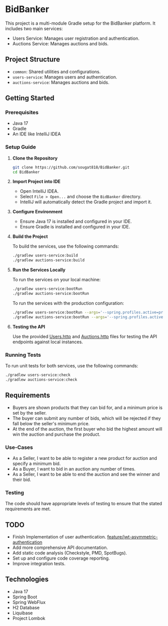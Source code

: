 
# BidBanker

This project is a multi-module Gradle setup for the BidBanker platform. It includes two main services:
- Users Service: Manages user registration and authentication.
- Auctions Service: Manages auctions and bids.

## Project Structure

- `common`: Shared utilities and configurations.
- `users-service`: Manages users and authentication.
- `auctions-service`: Manages auctions and bids.

## Getting Started

### Prerequisites

- Java 17
- Gradle
- An IDE like IntelliJ IDEA

### Setup Guide

1. **Clone the Repository**

   ```bash
   git clone https://github.com/sougat818/BidBanker.git
   cd BidBanker
   ```

2. **Import Project into IDE**

    - Open IntelliJ IDEA.
    - Select `File > Open...` and choose the `BidBanker` directory.
    - IntelliJ will automatically detect the Gradle project and import it.

3. **Configure Environment**

    - Ensure Java 17 is installed and configured in your IDE.
    - Ensure Gradle is installed and configured in your IDE.

4. **Build the Project**

   To build the services, use the following commands:

   ```bash
   ./gradlew users-service:build
   ./gradlew auctions-service:build
   ```

5. **Run the Services Locally**

   To run the services on your local machine:

   ```bash
   ./gradlew users-service:bootRun
   ./gradlew auctions-service:bootRun
   ```

   To run the services with the production configuration:

   ```bash
   ./gradlew users-service:bootRun --args='--spring.profiles.active=prod'
   ./gradlew auctions-service:bootRun --args='--spring.profiles.active=prod'
   ```

6. **Testing the API**

   Use the provided [Users.http](Users.http) and [Auctions.http](Auctions.http) files for testing the API endpoints against local instances.

### Running Tests

To run unit tests for both services, use the following commands:

```bash
./gradlew users-service:check
./gradlew auctions-service:check
```

## Requirements

- Buyers are shown products that they can bid for, and a minimum price is set by the seller.
- The buyer can submit any number of bids, which will be rejected if they fall below the seller's minimum price.
- At the end of the auction, the first buyer who bid the highest amount will win the auction and purchase the product.

### Use-Cases

- As a Seller, I want to be able to register a new product for auction and specify a minimum bid.
- As a Buyer, I want to bid in an auction any number of times.
- As a Seller, I want to be able to end the auction and see the winner and their bid.

### Testing

The code should have appropriate levels of testing to ensure that the stated requirements are met.

## TODO

- Finish Implementation of user authentication. [feature/jwt-asymmetric-authentication](https://github.com/sougat818/bidbanker/pull/3)
- Add more comprehensive API documentation.
- Add static code analysis (Checkstyle, PMD, SpotBugs).
- Set up and configure code coverage reporting.
- Improve integration tests.

## Technologies

- Java 17
- Spring Boot
- Spring WebFlux
- H2 Database
- Liquibase
- Project Lombok
